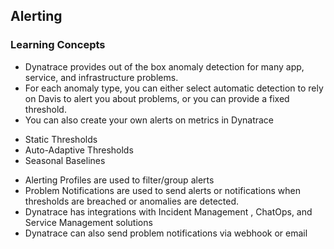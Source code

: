 ## Alerting

### Learning Concepts
- Dynatrace provides out of the box anomaly detection for many app, service, and infrastructure problems.
- For each anomaly type, you can either select automatic detection to rely on Davis to alert you about problems, or you can provide a fixed threshold.
- You can also create your own alerts on metrics in Dynatrace
* Static Thresholds
* Auto-Adaptive Thresholds
* Seasonal Baselines
- Alerting Profiles are used to filter/group alerts
- Problem Notifications are used to send alerts or notifications when thresholds are breached or anomalies are detected.
- Dynatrace has integrations with Incident Management , ChatOps, and Service Management solutions
- Dynatrace can also send problem notifications via webhook or email
